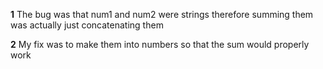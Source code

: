 **1**
The bug was that num1 and num2 were strings therefore summing them was actually just concatenating them 

**2**
My fix was to make them into numbers so that the sum would properly work